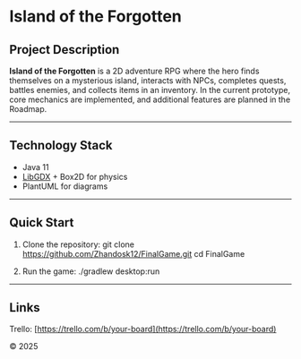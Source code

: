 # Island of the Forgotten

## Project Description

**Island of the Forgotten** is a 2D adventure RPG where the hero finds themselves on a mysterious island, interacts with NPCs, completes quests, battles enemies, and collects items in an inventory. In the current prototype, core mechanics are implemented, and additional features are planned in the Roadmap.

---

## Technology Stack

- Java 11  
- [LibGDX](https://libgdx.com/) + Box2D for physics  
- PlantUML for diagrams  

---

## Quick Start

1. Clone the repository:
   git clone https://github.com/Zhandosk12/FinalGame.git
   cd FinalGame

2. Run the game:
   ./gradlew desktop:run
---

## Links

Trello: [https://trello.com/b/your-board](https://trello.com/b/your-board)

© 2025

